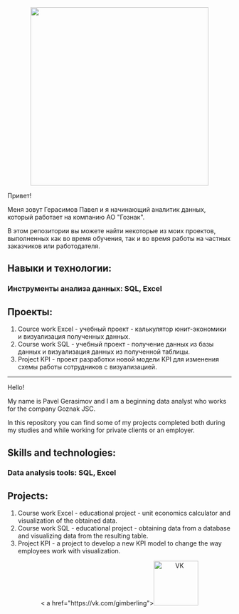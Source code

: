 <div id="header" align="center">
  <img src="https://media.giphy.com/media/dieScX9SCf91Bg4Nsu/giphy.gif" width="400"/>
</div>

Привет!

Меня зовут Герасимов Павел и я начинающий аналитик данных, который работает на компанию АО "Гознак". 

В этом репозитории вы можете найти некоторые из моих проектов, выполненных как во время обучения, так и во время работы на частных заказчиков или работодателя.

## Навыки и технологии:

### Инструменты анализа данных: SQL, Excel

## Проекты:
1. Cource work Excel - учебный проект - калькулятор юнит-экономики и визуализация полученных данных.
2. Course work SQL - учебный проект - получение данных из базы данных и визуализация данных из полученной таблицы.
3. Project KPI - проект разработки новой модели KPI для изменения схемы работы сотрудников с визуализацией.

-------------------------------------------------------------------------------------------
Hello!

My name is Pavel Gerasimov and I am a beginning data analyst who works for the company Goznak JSC.

In this repository you can find some of my projects completed both during my studies and while working for private clients or an employer.

## Skills and technologies:
### Data analysis tools: SQL, Excel

## Projects:
1. Course work Excel - educational project - unit economics calculator and visualization of the obtained data.
2. Course work SQL - educational project - obtaining data from a database and visualizing data from the resulting table.
3. Project KPI - a project to develop a new KPI model to change the way employees work with visualization.

<div id="bages" align="center">
< a href="https://vk.com/gimberling"><img src="https://img.shields.io/badge/VK-white?logo=VK&logoColor=blue" width="100" alt="VK"/></ a>
</div>

